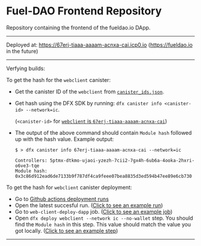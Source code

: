 # Fuel-DAO Frontend Repository

Repository containing the frontend of the fueldao.io DApp.

---

Deployed at: https://67erj-tiaaa-aaaam-acnxa-cai.icp0.io (https://fueldao.io in the future)

---

Verfying builds:

To get the hash for the `webclient` canister:

- Get the canister ID of the `webclient` from [`canister_ids.json`](https://github.com/Fuel-DAO/fuel-dao-frontend/blob/main/canister_ids.json).
- Get hash using the DFX SDK by running: `dfx canister info <canister-id> --network=ic`.

  (`<canister-id>` for [`webclient` is `67erj-tiaaa-aaaam-acnxa-cai`](https://github.com/Fuel-DAO/fuel-dao-frontend/blob/main/canister_ids.json))

- The output of the above command should contain `Module hash` followed up with the hash value. Example output:

  ```
  $ > dfx canister info 67erj-tiaaa-aaaam-acnxa-cai --network=ic

  Controllers: 5ptmx-dtkmo-ujaoi-yzezh-7cii2-7gx4h-6ub6a-4ooka-2hxri-o6ve3-tqe
  Module hash: 0x3c86d912ead6de7133b9f787df4ca9feee07bea8835d3ed594b47ee89e6cb730
  ```

To get the hash for `webclient` canister deployment:

- Go to [Github actions deployment runs](https://github.com/Fuel-DAO/fuel-dao-frontend/blob/main/.github/workflows/webclient-deploy.yml)
- Open the latest succesful run. ([Click to see an example run](https://github.com/Fuel-DAO/fuel-dao-frontend/actions/runs/))
- Go to `web-client-deploy-dapp` job. ([Click to see an example job](https://github.com/Fuel-DAO/fuel-dao-frontend/actions/runs/9380140293/job/25827409821))
- Open `dfx deploy webclient --network ic --no-wallet` step. You should find the `Module hash` in this step. This value should match the value you got locally. ([Click to see an example step](https://github.com/Fuel-DAO/fuel-dao-frontend/actions/runs/9380140293/job/25827409821#step:9:11))

---
